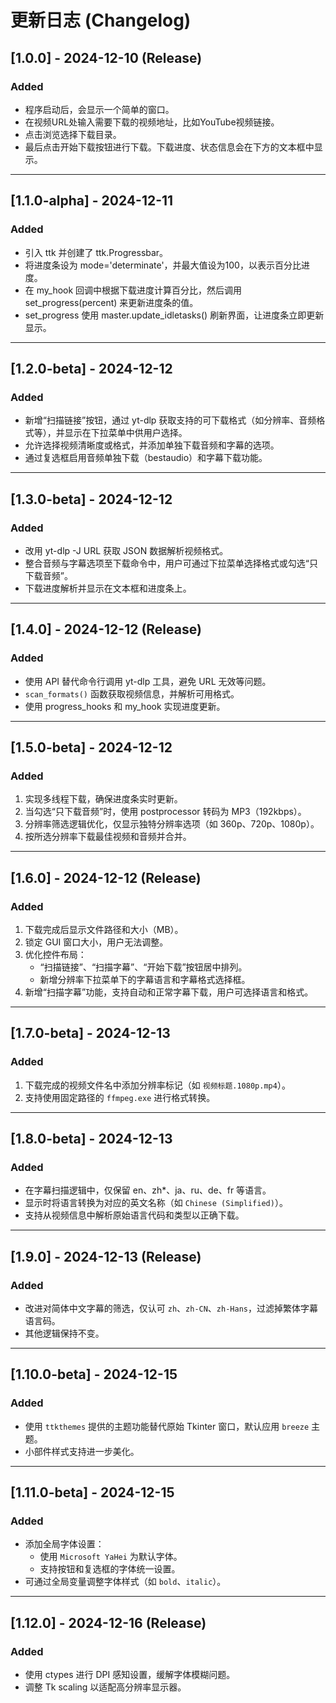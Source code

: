 # 更新日志 (Changelog)

## [1.0.0] - 2024-12-10 (Release)

### Added

- 程序启动后，会显示一个简单的窗口。
- 在视频URL处输入需要下载的视频地址，比如YouTube视频链接。
- 点击浏览选择下载目录。
- 最后点击开始下载按钮进行下载。下载进度、状态信息会在下方的文本框中显示。

---

## [1.1.0-alpha] - 2024-12-11

### Added

- 引入 ttk 并创建了 ttk.Progressbar。
- 将进度条设为 mode='determinate'，并最大值设为100，以表示百分比进度。
- 在 my_hook 回调中根据下载进度计算百分比，然后调用 set_progress(percent) 来更新进度条的值。
- set_progress 使用 master.update_idletasks() 刷新界面，让进度条立即更新显示。

---

## [1.2.0-beta] - 2024-12-12

### Added

- 新增“扫描链接”按钮，通过 yt-dlp 获取支持的可下载格式（如分辨率、音频格式等），并显示在下拉菜单中供用户选择。
- 允许选择视频清晰度或格式，并添加单独下载音频和字幕的选项。
- 通过复选框启用音频单独下载（bestaudio）和字幕下载功能。

---

## [1.3.0-beta] - 2024-12-12

### Added

- 改用 yt-dlp -J URL 获取 JSON 数据解析视频格式。
- 整合音频与字幕选项至下载命令中，用户可通过下拉菜单选择格式或勾选“只下载音频”。
- 下载进度解析并显示在文本框和进度条上。

---

## [1.4.0] - 2024-12-12 (Release)

### Added

- 使用 API 替代命令行调用 yt-dlp 工具，避免 URL 无效等问题。
- `scan_formats()` 函数获取视频信息，并解析可用格式。
- 使用 progress_hooks 和 my_hook 实现进度更新。

---

## [1.5.0-beta] - 2024-12-12

### Added

1. 实现多线程下载，确保进度条实时更新。
2. 当勾选“只下载音频”时，使用 postprocessor 转码为 MP3（192kbps）。
3. 分辨率筛选逻辑优化，仅显示独特分辨率选项（如 360p、720p、1080p）。
4. 按所选分辨率下载最佳视频和音频并合并。

---

## [1.6.0] - 2024-12-12 (Release)

### Added

1. 下载完成后显示文件路径和大小（MB）。
2. 锁定 GUI 窗口大小，用户无法调整。
3. 优化控件布局：
   - “扫描链接”、“扫描字幕”、“开始下载”按钮居中排列。
   - 新增分辨率下拉菜单下的字幕语言和字幕格式选择框。
4. 新增“扫描字幕”功能，支持自动和正常字幕下载，用户可选择语言和格式。

---

## [1.7.0-beta] - 2024-12-13

### Added

1. 下载完成的视频文件名中添加分辨率标记（如 `视频标题.1080p.mp4`）。
2. 支持使用固定路径的 `ffmpeg.exe` 进行格式转换。

---

## [1.8.0-beta] - 2024-12-13

### Added

- 在字幕扫描逻辑中，仅保留 en、zh*、ja、ru、de、fr 等语言。
- 显示时将语言转换为对应的英文名称（如 `Chinese (Simplified)`）。
- 支持从视频信息中解析原始语言代码和类型以正确下载。

---

## [1.9.0] - 2024-12-13 (Release)

### Added

- 改进对简体中文字幕的筛选，仅认可 `zh`、`zh-CN`、`zh-Hans`，过滤掉繁体字幕语言码。
- 其他逻辑保持不变。

---

## [1.10.0-beta] - 2024-12-15

### Added

- 使用 `ttkthemes` 提供的主题功能替代原始 Tkinter 窗口，默认应用 `breeze` 主题。
- 小部件样式支持进一步美化。

---

## [1.11.0-beta] - 2024-12-15

### Added

- 添加全局字体设置：
  - 使用 `Microsoft YaHei` 为默认字体。
  - 支持按钮和复选框的字体统一设置。
- 可通过全局变量调整字体样式（如 `bold`、`italic`）。

---

## [1.12.0] - 2024-12-16 (Release)

### Added

- 使用 ctypes 进行 DPI 感知设置，缓解字体模糊问题。
- 调整 Tk scaling 以适配高分辨率显示器。
